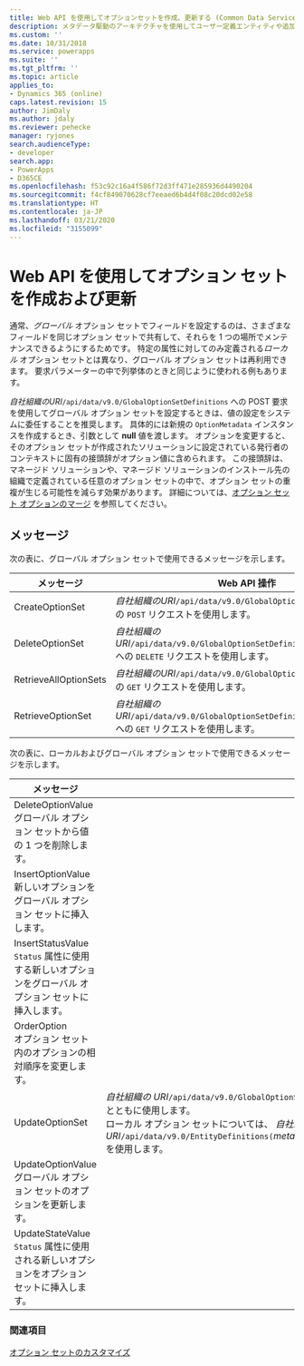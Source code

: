 ```yaml
---
title: Web API を使用してオプションセットを作成、更新する (Common Data Service) | Microsoft Docs
description: メタデータ駆動のアーキテクチャを使用してユーザー定義エンティティや追加のシステム エンティティ属性の柔軟な作成を実現する Common Data Service エンティティの作成と更新について説明します。
ms.custom: ''
ms.date: 10/31/2018
ms.service: powerapps
ms.suite: ''
ms.tgt_pltfrm: ''
ms.topic: article
applies_to:
- Dynamics 365 (online)
caps.latest.revision: 15
author: JimDaly
ms.author: jdaly
ms.reviewer: pehecke
manager: ryjones
search.audienceType:
- developer
search.app:
- PowerApps
- D365CE
ms.openlocfilehash: f53c92c16a4f586f72d3ff471e285936d4490204
ms.sourcegitcommit: f4cf849070628cf7eeaed6b4d4f08c20dcd02e58
ms.translationtype: HT
ms.contentlocale: ja-JP
ms.lasthandoff: 03/21/2020
ms.locfileid: "3155099"
---
```

# <a name="create-and-update-option-sets-using-the-web-api"></a>Web API を使用してオプション セットを作成および更新

通常、*グローバル* オプション セットでフィールドを設定するのは、さまざまなフィールドを同じオプション セットで共有して、それらを 1 つの場所でメンテナンスできるようにするためです。 特定の属性に対してのみ定義される*ローカル* オプション セットとは異なり、グローバル オプション セットは再利用できます。 要求パラメーターの中で列挙体のときと同じように使われる例もあります。  
  
*自社組織のURI*`/api/data/v9.0/GlobalOptionSetDefinitions` への POST 要求を使用してグローバル オプション セットを設定するときは、値の設定をシステムに委任することを推奨します。 具体的には新規の `OptionMetadata` インスタンスを作成するとき、引数として **null** 値を渡します。 オプションを変更すると、そのオプション セットが作成されたソリューションに設定されている発行者のコンテキストに固有の接頭辞がオプション値に含められます。 この接頭辞は、マネージド ソリューションや、マネージド ソリューションのインストール先の組織で定義されている任意のオプション セットの中で、オプション セットの重複が生じる可能性を減らす効果があります。 詳細については、[オプション セット オプションのマージ](../../../maker/common-data-service/how-managed-solutions-merged.md#merge-option-set-options) を参照してください。

 ## <a name="messages"></a>メッセージ  
 次の表に、グローバル オプション セットで使用できるメッセージを示します。  
  
|メッセージ|Web API 操作|  
|--|--|
|CreateOptionSet|*自社組織のURI*`/api/data/v9.0/GlobalOptionSetDefinitions` への `POST` リクエストを使用します。|
|DeleteOptionSet|*自社組織のURI*`/api/data/v9.0/GlobalOptionSetDefinitions(`*metadataid*`)` への `DELETE` リクエストを使用します。|
|RetrieveAllOptionSets|*自社組織のURI*`/api/data/v9.0/GlobalOptionSetDefinitions` への `GET` リクエストを使用します。| 
|RetrieveOptionSet|*自社組織のURI*`/api/data/v9.0/GlobalOptionSetDefinitions(`*metadataid*`)` への `GET` リクエストを使用します。|   


次の表に、ローカルおよびグローバル オプション セットで使用できるメッセージを示します。

|メッセージ|Web API 操作|  
|--|--|
|DeleteOptionValue</br>グローバル オプション セットから値の 1 つを削除します。|<xref href="Microsoft.Dynamics.CRM.DeleteOptionValue?text=DeleteOptionValue Action" />  
|InsertOptionValue</br>新しいオプションをグローバル オプション セットに挿入します。|<xref href="Microsoft.Dynamics.CRM.InsertOptionValue?text=InsertOptionValue Action" />| 
|InsertStatusValue</br>`Status` 属性に使用する新しいオプションをグローバル オプション セットに挿入します。|<xref href="Microsoft.Dynamics.CRM.InsertStatusValue?text=InsertStatusValue Action" />|
|OrderOption</br>オプション セット内のオプションの相対順序を変更します。|<xref href="Microsoft.Dynamics.CRM.OrderOption?text=OrderOption Action" />|
|UpdateOptionSet|*自社組織の URI*`/api/data/v9.0/GlobalOptionSetDefinitions(`*metadataid*`)/Microsoft.Dynamics.CRM.OptionSetMetadata` への `PUT` リクエストを <xref href="Microsoft.Dynamics.CRM.OptionSetMetadata?text=OptionSetMetadata EntityType" /> とともに使用します。<br />ローカル オプション セットについては、 *自社組織のURI*`/api/data/v9.0/EntityDefinitions(`*metadataid*`)/Attributes(`*metadataid*`)/Microsoft.Dynamics.CRM.PicklistAttributeMetadata/OptionSet` を使用します。|
|UpdateOptionValue</br>グローバル オプション セットのオプションを更新します。|<xref href="Microsoft.Dynamics.CRM.UpdateOptionValue?text=UpdateOptionValue Action" />|
|UpdateStateValue</br>`Status` 属性に使用される新しいオプションをオプション セットに挿入します。|<xref href="Microsoft.Dynamics.CRM.UpdateStateValue?text=UpdateStateValue Action" />|

### <a name="see-also"></a>関連項目

[オプション セットのカスタマイズ](../org-service/metadata-option-sets.md)